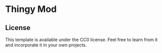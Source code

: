 # Thingy Mod

## License
This template is available under the CC0 license. Feel free to learn from it and incorporate it in your own projects.